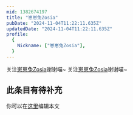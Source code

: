 ```yaml
---
mid: 1382674197
title: "崽崽兔Zosia"
pubDate: "2024-11-04T11:22:11.635Z"
updatedDate: "2024-11-04T11:22:11.635Z"
profile:
  {
    Nickname: ["崽崽兔Zosia"],
  }
---
```


关注[崽崽兔Zosia](https://space.bilibili.com/1382674197)谢谢喵~ 关注[崽崽兔Zosia](https://space.bilibili.com/1382674197)谢谢喵~

## 此条目有待补充
你可以在[这里](https://github.com/Yuhanawa/VTuber.ICU-Content/edit/master/v/崽崽兔Zosia/index.md)编辑本文
